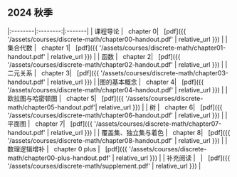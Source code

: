 
## 2024 秋季


|:--------|:--------:|:-------|
| 课程导论 |&nbsp;&nbsp; chapter 0|&nbsp;&nbsp; [pdf]({{ '/assets/courses/discrete-math/chapter00-handout.pdf' | relative_url }}) |
| 集合代数 |&nbsp;&nbsp;  chapter 1|&nbsp;&nbsp; [pdf]({{ '/assets/courses/discrete-math/chapter01-handout.pdf' | relative_url }})    |
| 函数         |&nbsp;&nbsp; chapter 2|&nbsp;&nbsp; [pdf]({{ '/assets/courses/discrete-math/chapter02-handout.pdf' | relative_url }})     |
| 二元关系        |&nbsp;&nbsp;  chapter 3|&nbsp;&nbsp; [pdf]({{ '/assets/courses/discrete-math/chapter03-handout.pdf' | relative_url }})    |
|图的基本概念       |&nbsp;&nbsp;  chapter 4|&nbsp;&nbsp; [pdf]({{ '/assets/courses/discrete-math/chapter04-handout.pdf' | relative_url }})    |
| 欧拉图与哈密顿图         |&nbsp;&nbsp;  chapter 5|&nbsp;&nbsp; [pdf]({{ '/assets/courses/discrete-math/chapter05-handout.pdf'|  relative_url }})    |
| 树         |&nbsp;&nbsp; chapter 6|&nbsp;&nbsp; [pdf]({{ '/assets/courses/discrete-math/chapter06-handout.pdf' | relative_url }})     |
| 平面图         |&nbsp;&nbsp;  chapter 7|&nbsp;&nbsp; [pdf]({{ '/assets/courses/discrete-math/chapter07-handout.pdf' | relative_url }})    |
| 覆盖集、独立集与着色         |&nbsp;&nbsp;  chapter 8|&nbsp;&nbsp; [pdf]({{ '/assets/courses/discrete-math/chapter08-handout.pdf' | relative_url }})    |
| 数理逻辑增补         |&nbsp;&nbsp; chapter 0 plus |&nbsp;&nbsp; [pdf]({{ '/assets/courses/discrete-math/chapter00-plus-handout.pdf' |  relative_url }})    |
| 补充阅读         |&nbsp;&nbsp; |&nbsp;&nbsp; [pdf]({{ '/assets/courses/discrete-math/supplement.pdf' |  relative_url }})    |